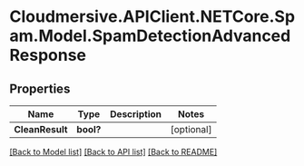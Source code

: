 # Cloudmersive.APIClient.NETCore.Spam.Model.SpamDetectionAdvancedResponse
## Properties

Name | Type | Description | Notes
------------ | ------------- | ------------- | -------------
**CleanResult** | **bool?** |  | [optional] 

[[Back to Model list]](../README.md#documentation-for-models) [[Back to API list]](../README.md#documentation-for-api-endpoints) [[Back to README]](../README.md)

